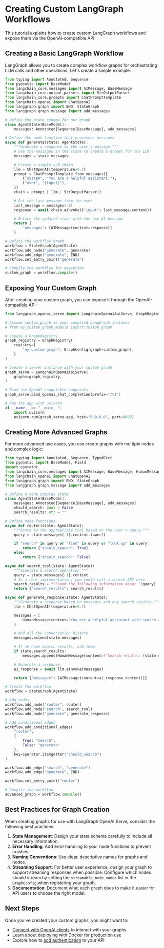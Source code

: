 # Creating Custom LangGraph Workflows

This tutorial explains how to create custom LangGraph workflows and expose them via the OpenAI-compatible API.

## Creating a Basic LangGraph Workflow

LangGraph allows you to create complex workflow graphs for orchestrating LLM calls and other operations. Let's create a simple example:

```python
from typing import Annotated, Sequence
from pydantic import BaseModel
from langchain_core.messages import AIMessage, BaseMessage
from langchain_core.output_parsers import StrOutputParser
from langchain_core.prompts import ChatPromptTemplate
from langchain_openai import ChatOpenAI
from langgraph.graph import END, StateGraph
from langgraph.graph.message import add_messages

# Define the state schema for our graph
class AgentState(BaseModel):
    messages: Annotated[Sequence[BaseMessage], add_messages]

# Define the node function that processes messages
async def generate(state: AgentState):
    """Generate a response to the user's message."""
    # Use the messages in the state to create a prompt for the LLM
    messages = state.messages

    # Create a simple LLM chain
    llm = ChatOpenAI(temperature=0.7)
    prompt = ChatPromptTemplate.from_messages([
        ("system", "You are a helpful assistant."),
        ("user", "{input}"),
    ])
    chain = prompt | llm | StrOutputParser()

    # Get the last message from the user
    last_message = messages[-1]
    response = await chain.ainvoke({"input": last_message.content})

    # Return the updated state with the new AI message
    return {
        "messages": [AIMessage(content=response)]
    }

# Define the workflow graph
workflow = StateGraph(AgentState)
workflow.add_node("generate", generate)
workflow.add_edge("generate", END)
workflow.set_entry_point("generate")

# Compile the workflow for execution
custom_graph = workflow.compile()
```

## Exposing Your Custom Graph

After creating your custom graph, you can expose it through the OpenAI-compatible API:

```python
from langgraph_openai_serve import LangchainOpenaiApiServe, GraphRegistry, GraphConfig

# Assume custom_graph is your compiled LangGraph instance
# from my_custom_graph_module import custom_graph

# Create a GraphRegistry
graph_registry = GraphRegistry(
    registry={
        "my-custom-graph": GraphConfig(graph=custom_graph),
    }
)

# Create a server instance with your custom graph
graph_serve = LangchainOpenaiApiServe(
    graphs=graph_registry,
)

# Bind the OpenAI-compatible endpoints
graph_serve.bind_openai_chat_completion(prefix="/v1")

# Run the app with uvicorn
if __name__ == "__main__":
    import uvicorn
    uvicorn.run(graph_serve.app, host="0.0.0.0", port=8000)
```

## Creating More Advanced Graphs

For more advanced use cases, you can create graphs with multiple nodes and complex logic:

```python
from typing import Annotated, Sequence, TypedDict
from pydantic import BaseModel, Field
import operator
from langchain_core.messages import AIMessage, BaseMessage, HumanMessage
from langchain_openai import ChatOpenAI
from langgraph.graph import END, StateGraph
from langgraph.graph.message import add_messages

# Define a more complex state
class AgentState(BaseModel):
    messages: Annotated[Sequence[BaseMessage], add_messages]
    should_search: bool = False
    search_results: str = ""

# Define node functions
async def router(state: AgentState):
    """Route to the appropriate tool based on the user's query."""
    query = state.messages[-1].content.lower()

    if "search" in query or "find" in query or "look up" in query:
        return {"should_search": True}
    else:
        return {"should_search": False}

async def search_tool(state: AgentState):
    """Simulate a search operation."""
    query = state.messages[-1].content
    # In a real implementation, you would call a search API here
    search_results = f"Found the following information about '{query}': This is simulated search data."
    return {"search_results": search_results}

async def generate_response(state: AgentState):
    """Generate a response based on messages and any search results."""
    llm = ChatOpenAI(temperature=0.7)

    messages = [
        HumanMessage(content="You are a helpful assistant with search capabilities.")
    ]

    # Add all the conversation history
    messages.extend(state.messages)

    # If we have search results, add them
    if state.search_results:
        messages.append(HumanMessage(content=f"Search results: {state.search_results}\nPlease use this information in your response."))

    # Generate a response
    ai_response = await llm.ainvoke(messages)

    return {"messages": [AIMessage(content=ai_response.content)]}

# Create the workflow
workflow = StateGraph(AgentState)

# Add nodes
workflow.add_node("router", router)
workflow.add_node("search", search_tool)
workflow.add_node("generate", generate_response)

# Add conditional edges
workflow.add_conditional_edges(
    "router",
    {
        True: "search",
        False: "generate"
    },
    key=operator.itemgetter("should_search")
)

workflow.add_edge("search", "generate")
workflow.add_edge("generate", END)

workflow.set_entry_point("router")

# Compile the workflow
advanced_graph = workflow.compile()
```

## Best Practices for Graph Creation

When creating graphs for use with LangGraph OpenAI Serve, consider the following best practices:

1. **State Management**: Design your state schema carefully to include all necessary information.
2. **Error Handling**: Add error handling to your node functions to prevent crashes.
3. **Naming Conventions**: Use clear, descriptive names for graphs and nodes.
4. **Streaming Support**: For better user experience, design your graph to support streaming responses when possible. Configure which nodes should stream by setting the `streamable_node_names` list in the `GraphConfig` when registering your graph.
5. **Documentation**: Document what each graph does to make it easier for API users to choose the right model.

## Next Steps

Once you've created your custom graphs, you might want to:

- [Connect with OpenAI clients](openai-clients.md) to interact with your graphs
- Learn about [deploying with Docker](../how-to-guides/docker.md) for production use
- Explore how to [add authentication](../how-to-guides/authentication.md) to your API

